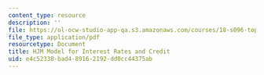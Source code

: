 ```yaml
---
content_type: resource
description: ''
file: https://ol-ocw-studio-app-qa.s3.amazonaws.com/courses/18-s096-topics-in-mathematics-with-applications-in-finance-fall-2013/e4c52338bad489162192dd0cc44375ab_MIT18_S096F13_lecnote24.pdf
file_type: application/pdf
resourcetype: Document
title: HJM Model for Interest Rates and Credit
uid: e4c52338-bad4-8916-2192-dd0cc44375ab
---
```

